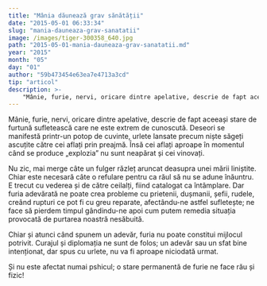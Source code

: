 ```yaml
---
title: "Mânia dăunează grav sănătății"
date: "2015-05-01 06:33:34"
slug: "mania-dauneaza-grav-sanatatii"
image: /images/tiger-300358_640.jpg
path: "2015-05-01-mania-dauneaza-grav-sanatatii.md"
year: "2015"
month: "05"
day: "01"
author: "59b473454e63ea7e4713a3cd"
tip: "articol"
description: >-
    "Mânie, furie, nervi, oricare dintre apelative, descrie de fapt aceeași stare de furtună sufletească care ne este extrem de cunoscută. Deseori se manifestă printr-un potop de cuvinte, urlete lansate pr"
---
```

<div class="kg-card-markdown"><p>Mânie, furie, nervi, oricare dintre apelative, descrie de fapt aceeași stare de furtună sufletească care ne este extrem de cunoscută. Deseori se manifestă printr-un potop de cuvinte, urlete lansate precum niște săgeți ascuțite către cei aflați prin preajmă. Însă cei aflați aproape în momentul când se produce „explozia” nu sunt neapărat și cei vinovați.</p>
<p>Nu zic, mai merge câte un fulger răzleț aruncat deasupra unei mării liniștite. Chiar este necesară câte o refulare pentru ca răul să nu se adune înăuntru. E trecut cu vederea și de către ceilalți, fiind catalogat ca întâmplare. Dar furia adevărată ne poate crea probleme cu prietenii, dușmanii, șefii, rudele, creând rupturi ce pot fi cu greu reparate, afectându-ne astfel sufletește; ne face să pierdem timpul gândindu-ne apoi cum putem remedia situația provocată de purtarea noastră nesăbuită.</p>
<p>Chiar și atunci când spunem un adevăr, furia nu poate constitui mijlocul potrivit. Curajul și diplomația ne sunt de folos; un adevăr sau un sfat bine intenționat, dar spus cu urlete, nu va fi aproape niciodată urmat.</p>
<p>Și nu este afectat numai pshicul; o stare permanentă de furie ne face rău și fizic!</p>
<p> </p>
</div>
    